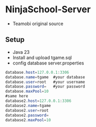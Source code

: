 # NinjaSchool-Server
- Teamobi original source
## Setup
- Java 23
- Install and upload tgame.sql
- config database server.properties
```java
database.host=127.0.0.1:3306
database.name=tgame  #your database
database.user=root   #your username
database.password=   #your password
database.maxPool=10
#same here
database2.host=127.0.0.1:3306
database2.name=tgame
database2.user=root
database2.password=
database2.maxPool=10